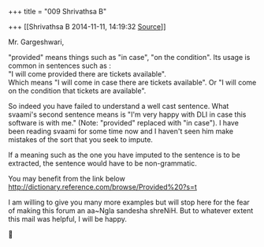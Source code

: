 +++
title = "009 Shrivathsa B"

+++
[[Shrivathsa B	2014-11-11, 14:19:32 [Source](https://groups.google.com/g/samskrita/c/z1YkAzFqdSM)]]



Mr. Gargeshwari,

"provided" means things such as "in case", "on the condition". Its usage is common in sentences such as :  
"I will come provided there are tickets available".  
Which means "I will come in case there are tickets available". Or "I will come on the condition that tickets are available".

So indeed you have failed to understand a well cast sentence. What svaami's second sentence means is "I'm very happy with DLI in case this software is with me." (Note: "provided" replaced with "in case"). I have been reading svaami for some time now and I haven't seen him make mistakes of the sort that you seek to impute.

If a meaning such as the one you have imputed to the sentence is to be extracted, the sentence would have to be non-grammatic.

You may benefit from the link below  
<http://dictionary.reference.com/browse/Provided%20?s=t>

I am willing to give you many more examples but will stop here for the fear of making this forum an aa\~Ngla sandesha shreNiH. But to whatever extent this mail was helpful, I will be happy.



